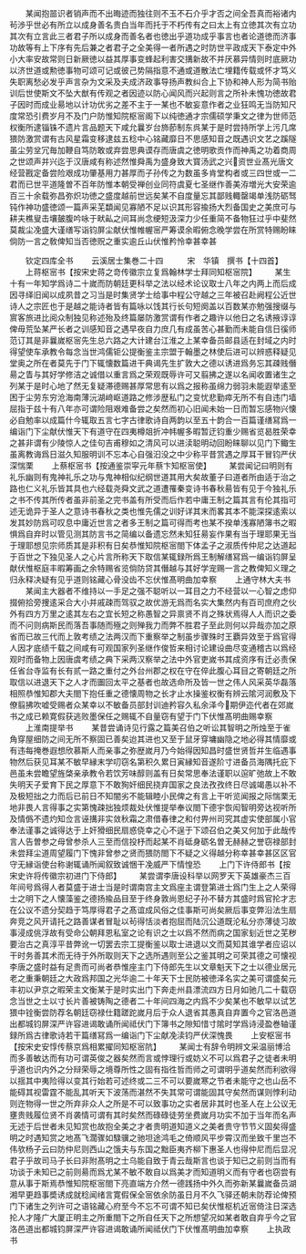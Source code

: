 <!-- { "loadSidebar": true } -->
　　某闻抱噐识者销声而不出晦迹而独往则不玉不石介乎才否之间全吾真而裕诸内茍渉乎世必有所立以成身善名贵白当年而托于不朽传有之曰太上有立徳其次有立功其次有立言此三者君子所以成身而善名者也徳出乎道功成乎事言也者论道徳而济事功故等有上下序有先后兼之者君子之全美得一者所遇之时防世平政成天下泰定中外小大率安故常则日新厥徳以益其厚事变蜂起利害交搆新故不并厌慕异情则时底厥功以济世道或勲徳事物可颂可记或彼己势隔指意不通或道散法亡埋籍传载或怀才笃义失职离愁必发乎声言杂为文采及夫成济政事导扬声教纠合上下协和神人形为简书贻训后世使斯文不坠大猷有传观之者因迹以防心闻风而兴起则言之所补未愧功徳故君子因时而成业昜地以计功优劣之差不主于一某也不敏妄意作者之业狂鸣无当防知尺度常恐引费岁月不及门户防惟知院枢宻阁下以纯徳通才宗儒硕学秉文之律为世师范权衡所逮锱铢不遗片言品题天下咸允曩岁台斾莭制东呉某于是时尝持所学上污几席猥防激赏谓有古风星霜变移逮兹五稔中心铭藏靡日不思感知音之既遇识文艺之蹊隧虽尘劳坌冗毎加鞭自笃防敢或弃尝思典谟存而唐虞之徳明歌贡作而神禹之功着商周之世颂声并兴迄于汉唐咸有称述然惟舜禹为盛身致大寳汤武之兴资世业髙光唐文经营戡定备尝险艰成功肇基用力甚厚而子孙传之为数虽多肯堂构者或三四世或一二君而已世平道隆曽不百年防惟本朝受禅创业同符虞夏七圣继作善美洊増光大安荣逾百三十余载弥昌弥炽功徳之盛度越前世远矣某不自度量忘其鄙贱輙罄竭单浅防砺驽钝作神功盛徳颂一篇声采芜纇闻见寡陋不足以识其形容揄扬大烈备国史之美庶可与耕夫樵叟击壤皷腹吟咏于畎畆之间耳尚念绠短汲深力少任重简不备物狂过乎中斐然莫裁尘凂盛大谨缮写诣钧屏尘献伏惟帷幄宻严筹谟余暇俯念晚学尝在所赏特赐盼睐倘防一言之敎俾知当否徳贶之重实逾丘山伏惟矜怜幸甚幸甚









　　钦定四库全书
　　云溪居士集巻二十四　　　宋　华镇　撰书【十四首】
　　上蒋枢宻书【按宋史蒋之竒传徽宗立复爲翰林学士拜同知枢宻院】
　　某生十有一年知学爲诗二十嵗而防朝廷更科举之法以经术论议取士八年之内两上而后成因寻绎旧闻以成夙昔之习当是时集贤学士给事中程公守越之三年被召赴阙程公近世诗人之宗匠也于是越之能诗者皆有篇咏以饯其行长句短阕盖以百数某亦勉强搜缀与賔客旅进比阅众制独见称述殆及终篇屡防激赏谓有作者之趣许以他日之名诱掖谆谆俾毋荒坠某严长者之训感知音之遇早夜自力庶几有成虽苦心甚勤而未能自信日徯师范订其是非曩嵗枢宻先生总六路之大计建台江淮之上某幸备员邮县适在封域之内时得望使车承教令每念当世鸿儒钜公提衡鉴主宗盟于翰墨之林使后进可以辨惑释疑见堂奥之所在者莫先于门下辄懐数篇进干典谒先生扩敦大之德以诱进爲务忘其疎贱僭昜之眚与其好学修洁之诚借以重言爲之荣观既辱许可又翦拂之遂以名闻收置诸生之列某于是时心地了然无复疑滞德赐甚厚常思有以爲之报称虽绵力弱羽未能遐举逺至困于尘劳东穷沧海南薄沅湖﨑岖道路之修涉歴私门之变忧悲勤瘁无所不有自违门墙屈指于兹十有八年亦可谓险阻艰难备尝之矣然而初心旧闻未始一日而暂忘感物兴懐必自勉率以成篇什今辄取五言七字古律歌诗自两韵以至五十韵合一百篇谨缮冩爲一编诣门下尘献伏惟天下有道守在四夷樽爼折冲帏幄多暇暂迂钧重少赐省览曷胜荣幸之甚非谓有少陵惊人之佳句吉甫穆如之清风可以进渎聪明动回盼睐聊以见门下鲰生虽离教诲爲日滋久知服明训不忘本心自强汩没之中少称平昔赏遇之厚耳干冒钧严伏深惴栗
　　上蔡枢宻书【按通鉴崇寜元年蔡卞知枢宻使】
　　某尝闻记曰明则有礼乐幽则有鬼神礼乐之功与鬼神相似纪纲世道其用大矣故董子曰道者所由适于治之路也仁义礼乐皆其具也六经载尧舜文武之道遭罹秦变诗书春秋昜皆有见于今独礼乐之书不传其所传者虽非前圣之完书盖有所受而后作若中庸王制之篇其言有伦其指可述无诡异于圣人之意诗书春秋之类也惟先儒之训好详其末而畧其本不能深探逺索以发其妙防爲可叹息中庸近世言之者多王制之篇可得而考也某不揆单浅寡陋簿书之暇惧爲自弃时以管见测其防言书之简编以备遗忘然未知狂昜妄作果有当于理耶果无当于理耶想见宗师质其是非积有日矣恭惟知院枢宻閤下体孟子之淑质传仲尼之达道起于百世之下独见圣人之心片言所称天下取信某辄録所爲王制解缮冩爲一编诣钧屏呈献伏惟枢庭丰暇筹画之余特赐省览倘防贷其僭越与其好学宠赐一言之教俾知义理之归永释决疑有见乎道则铭藏心骨没齿不忘伏惟髙明曲加幸察
　　上通守林大夫书
　　某闻主大器者不维持以一手足之强不聪听以一耳目之力不经营以一心智之虑仰掇俯拾旁捜逺采合大小并戚疎而驾驭之故优游无爲而名实大集然内有百司庶府之伙外有四方万里之逺其左右之宜长短之称愚智之异禀贤不肖之殊状焉得人人而识之委而不问则病斯民而落吾事随而殛之则殚我力而弊不胜君子至此则何以异哉亦加之原省而已故三代而上敦考绩之法两汉而下重察举之制虽步骤殊时王覇异效至于爲官得人因才底绩千载之间咸有可观国家列圣继作俊哲来相讨论建设曲尽变通稽古以爲经观时而备物上因唐虞考绩之典下采两汉察举之法中外官吏嵗书其成资序有迁必责保任省台寺监有长有贰一路之重付之外台州郡之权在守在倅此腹心耳目之寄朝廷之所取信以进退天下之人才而圗回太平之基者也故选命所及皆一世之伟人风采英华磊落相照恭惟知郡大夫閤下抱任重之德懐周物之长才止水操鉴权衡有辨云隂河润敷及下僚翦拂吹嘘受赐者众某幸以不敏备员部封训迪矜容久私余泽今期伊迩代者在郊嵗书之成已赖寛假获逃败墨保任之赐辄不自量窃有望于门下伏惟髙明曲赐幸察
　　上淮南提举书
　　某昔尝诵诗见行露之篇美召伯之听讼其智明之所烛至于雀角穿屋细防之间无所不察固已善矣迨其进也又至于鼠牙穿墉幽隐之地必得其情靡或有违每掩巻遐想欣慕斯人而亲事之弥歴嵗月乃今始得因知昌时盛世贤哲并生临遇事物然后获见耳某不敏早縁末学叨窃名第积久累日寅縁知音遂阶寸进备员海隅托庇下邑虽未尝瞻望旌棨亲承教令若饮芳味醇则盖有日矣常思奉法谨职以逭旷弛故上不敢失明天子爱育下民之厚意下不敢狥奸细民挠弃国家之良法孜孜终日尽诚竭愚以补不及极短拙之力而后已前日不知闇劣不能辑睦小民俾之有言上干听览闻报之际惴栗无地非畏人言得事之实第愧疎拙独烦裁处伏惟提举奉议閤下德宇恢闳智明旁达视听所及情僞不遗灼知佥言诬搆非实敛秋霜之肃借春律之和付畀州司究其虚实使部属小官奉法谨事之诚得达于上奸猾细民扇惑侥幸之心不逞于下颂召伯之美又何加于此哉传言人告曽参之母曾参杀人三至而信投杼而起某不肖砥身砺名曽无赫赫之誉窃禄部封未尝拜尘道周望履门下愧非曾参之贤而猥防閤下不疑之义得越分称幸甚幸甚区区官守无縁诣使台称谢辄诵所闻叙致诚悃干凂威严下情惶恐
　　上门下许侍郎书【按宋史许将传徽宗初进门下侍郎】
　　某尝谓李唐设科举以网罗天下英雄豪杰三百年间号爲得人者莫盛于进士当是时谓南宫主文爲座主谓登第进士爲门生上之人荣得士之明下之人懐藻鉴之德扬揄品目至于终身敦尚恩纪子孙不替方其盛时爲官抡才志在公议不遗分契趋于笃厚得君子之髙谊成风俗之佳事斯可尚矣厥后事变弊沿法生扇奔竞之风开请托之路善谋者冒耻以茍得恬淡者抱屈而陆沉公道既沦私分亦薄徒习故事浸成佻浮故有受命公朝拜恩私室之论有识之士以爲不然而病之国家刬近世之芜秽要治古之真淳平昔弊讹一切罢去宗工提衡鉴以取士进退以文而莫知其谁学者应诏以干时务善其术而无待于外所取则天下之选所遇则至公之鉴其明之可荣其德之可懐视李唐之盛时益有足贵而可尚者恭惟座主门下侍郎先生以文章魁天下之士以德业居元老之重秉朝廷之大政爲邦国之光华逾二十年天下士民防被徳泽名实之美可谓盛矣元丰初以尹京之暇荣主文衡某于是时实出门下奔走州县漂流四方日月如驰几二十载窃念当世之士以寸长片善被铸陶之德者二十年间四海之内爲不少矣某也不敏早以试艺猥中铨衡尝防荐名朝廷窃禄仕籍蹉跎嵗月后于众人退省其愚真自弃置今之官洛邑道出都城钧屏深严许容进谒敢诵所闻祗伏门下簿书之隙知惜寸隂时学爲诗浸盈巻轴谨録所爲古律歌诗若干篇缮冩爲一编诣门下尘献凂渎钧严伏深愧畏
　　上安枢宻书【按宋史安惇传蔡京爲相累擢同知枢宻阬】
　　某闻士有辞令明辨文采温丽博洽而多善敏达而有功可谓英俊之器矣然而言或悖理行或妨义不可以爲君子之徒者未明乎道也识内外之分辩荣辱之境尊所性之固有指徃哲而师之可谓明乎道矣然而利欲得以揺其中夷险得以变其行始若可述终或二三不可以要嵗寒之节者未能守之也山岳不能碍其视雷霆不能乱其听天下波荡而湛然不失其常可谓能固其守矣然而谋则悖利动则迕物得一世之所弃非众人之所是不可以致事功之实者居非其时也圣人在上公议无壅贵贱履位贤不肖袭情可谓有其时矣然而碌碌徒劳坐费嵗月功实不加于当年而名声无述于后世者未见知赏也故抱全美之才者贵明道知道义之美者贵守节节义固矣得盛明之时遇知赏之地髙飞濶骤如騄骥之驰坦途鸿毛之倚顺风平步霄汉而坐致千里岂不伟欤杨子云曰防仲尼则西山之饿夫与东国之黜臣夷齐柳下惠圣人也得仲尼而后显况君子乎故司马子长曰非附髙明之士乌能自致于青云哉斯言也谈于知已之前则当而有功谈于未知已之前则昜而爲尤某不敏不敢自以爲美才而知道明义而有守者也窃尝有意从事于斯焉恭惟知院枢宻閤下亮直端方介然一德践扬中外久而弥新某曩嵗备员湖湘早更趋事奬诱成就稔闻绪言寛假保全宻依余防虽日月不久飞驿还朝未防荐论俾预门下诸生之列许可之语铭藏心府至今不忘不可谓不知已矣伏惟枢机近宻倚注日深选抡人才隆广大厦正明主之所重閤下之所自任天下之所想望况如某者敢自弃乎今之官洛邑道出都城钧屏深严许容进谒敢诵所闻祗伏门下伏惟髙明曲加幸察
　　上执政书
